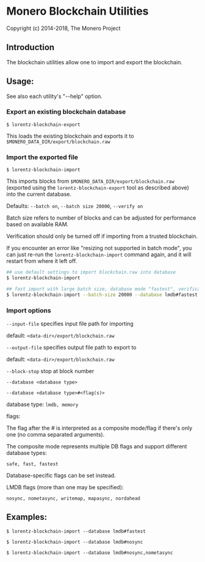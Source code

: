 # Monero Blockchain Utilities

Copyright (c) 2014-2018, The Monero Project

## Introduction

The blockchain utilities allow one to import and export the blockchain.

## Usage:

See also each utility's "--help" option.

### Export an existing blockchain database

`$ lorentz-blockchain-export`

This loads the existing blockchain and exports it to `$MONERO_DATA_DIR/export/blockchain.raw`

### Import the exported file

`$ lorentz-blockchain-import`

This imports blocks from `$MONERO_DATA_DIR/export/blockchain.raw` (exported using the
`lorentz-blockchain-export` tool as described above) into the current database.

Defaults: `--batch on`, `--batch size 20000`, `--verify on`

Batch size refers to number of blocks and can be adjusted for performance based on available RAM.

Verification should only be turned off if importing from a trusted blockchain.

If you encounter an error like "resizing not supported in batch mode", you can just re-run
the `lorentz-blockchain-import` command again, and it will restart from where it left off.

```bash
## use default settings to import blockchain.raw into database
$ lorentz-blockchain-import

## fast import with large batch size, database mode "fastest", verification off
$ lorentz-blockchain-import --batch-size 20000 --database lmdb#fastest --verify off

```

### Import options

`--input-file`
specifies input file path for importing

default: `<data-dir>/export/blockchain.raw`

`--output-file`
specifies output file path to export to

default: `<data-dir>/export/blockchain.raw`

`--block-stop`
stop at block number

`--database <database type>`

`--database <database type>#<flag(s)>`

database type: `lmdb, memory`

flags:

The flag after the # is interpreted as a composite mode/flag if there's only
one (no comma separated arguments).

The composite mode represents multiple DB flags and support different database types:

`safe, fast, fastest`

Database-specific flags can be set instead.

LMDB flags (more than one may be specified):

`nosync, nometasync, writemap, mapasync, nordahead`

## Examples:

```
$ lorentz-blockchain-import --database lmdb#fastest

$ lorentz-blockchain-import --database lmdb#nosync

$ lorentz-blockchain-import --database lmdb#nosync,nometasync
```
